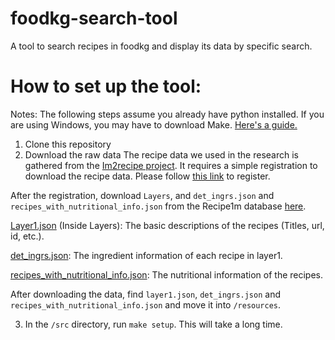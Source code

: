 # foodkg-search-tool
A tool to search recipes in foodkg and display its data by specific search. 

# How to set up the tool:
Notes: The following steps assume you already have python installed.
If you are using Windows, you may have to download Make. [Here's a guide.](https://www.technewstoday.com/install-and-use-make-in-windows/)

1. Clone this repository
2. Download the raw data
The recipe data we used in the research is gathered from the [Im2recipe project](http://im2recipe.csail.mit.edu/). 
It requires a simple registration to download the recipe data.
Please follow [this link](http://im2recipe.csail.mit.edu/dataset/register/) to register.

After the registration, download <code>Layers</code>, and <code>det_ingrs.json</code> and <code>recipes_with_nutritional_info.json</code> from the Recipe1m database [here](http://im2recipe.csail.mit.edu/dataset/download/). 

[Layer1.json](http://data.csail.mit.edu/im2recipe/recipe1M_layers.tar.gz) (Inside Layers): The basic descriptions of the recipes (Titles, url, id, etc.).

[det_ingrs.json](http://data.csail.mit.edu/im2recipe/det_ingrs.json): The ingredient information of each recipe in layer1.

[recipes_with_nutritional_info.json](http://data.csail.mit.edu/im2recipe/recipes_with_nutritional_info.json): The nutritional information of the recipes.

After downloading the data, find <code>layer1.json</code>, <code>det_ingrs.json</code> and <code>recipes_with_nutritional_info.json</code> and move it into <code>/resources</code>.

3. In the <code>/src</code> directory, run <code>make setup</code>. This will take a long time.

